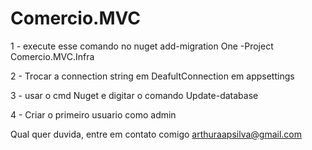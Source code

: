 # Comercio.MVC
 
1 - execute esse comando no nuget add-migration One -Project Comercio.MVC.Infra 

2 - Trocar a connection string em DeafultConnection em appsettings 

3 - usar o cmd Nuget e digitar o comando Update-database

4 - Criar o primeiro usuario como admin

Qual quer duvida, entre em contato comigo arthuraapsilva@gmail.com
